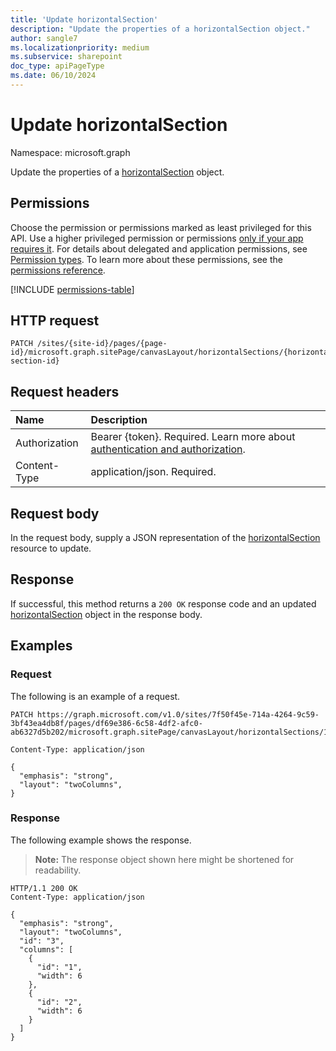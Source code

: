 ```yaml
---
title: 'Update horizontalSection'
description: "Update the properties of a horizontalSection object."
author: sangle7
ms.localizationpriority: medium
ms.subservice: sharepoint
doc_type: apiPageType
ms.date: 06/10/2024
---
```

# Update horizontalSection

Namespace: microsoft.graph

Update the properties of a [horizontalSection](../resources/horizontalSection.md) object.

## Permissions

Choose the permission or permissions marked as least privileged for this API. Use a higher privileged permission or permissions [only if your app requires it](/graph/permissions-overview#best-practices-for-using-microsoft-graph-permissions). For details about delegated and application permissions, see [Permission types](/graph/permissions-overview#permission-types). To learn more about these permissions, see the [permissions reference](/graph/permissions-reference).

<!-- { "blockType": "permissions", "name": "horizontalsection_update" } -->
[!INCLUDE [permissions-table](../includes/permissions/horizontalsection-update-permissions.md)]

## HTTP request

<!-- {
  "blockType": "ignored"
}
-->

```http
PATCH /sites/{site-id}/pages/{page-id}/microsoft.graph.sitePage/canvasLayout/horizontalSections/{horizontal-section-id}
```

## Request headers

| Name          | Description                 |
| :------------ | :-------------------------- |
| Authorization | Bearer {token}. Required. Learn more about [authentication and authorization](/graph/auth/auth-concepts).|
| Content-Type  | application/json. Required. |

## Request body

In the request body, supply a JSON representation of the [horizontalSection](../resources/horizontalSection.md) resource to update.

## Response

If successful, this method returns a `200 OK` response code and an updated [horizontalSection](../resources/horizontalSection.md) object in the response body.

## Examples

### Request

The following is an example of a request.

<!-- { "blockType": "ignored" } -->

``` http
PATCH https://graph.microsoft.com/v1.0/sites/7f50f45e-714a-4264-9c59-3bf43ea4db8f/pages/df69e386-6c58-4df2-afc0-ab6327d5b202/microsoft.graph.sitePage/canvasLayout/horizontalSections/1

Content-Type: application/json

{
  "emphasis": "strong",
  "layout": "twoColumns",
}
```

### Response

The following example shows the response.

> **Note:** The response object shown here might be shortened for readability.

<!-- {
  "blockType": "response",
  "@odata.type": "microsoft.graph.horizontalSection",
  "truncated": true
}
-->

```http
HTTP/1.1 200 OK
Content-Type: application/json

{
  "emphasis": "strong",
  "layout": "twoColumns",
  "id": "3",
  "columns": [
    {
      "id": "1",
      "width": 6
    },
    {
      "id": "2",
      "width": 6
    }
  ]
}
```
